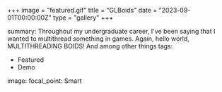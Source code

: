 +++
image = "featured.gif"
title = "GLBoids"
date = "2023-09-01T00:00:00Z"
type = "gallery"
+++


summary: Throughout my undergraduate career, I've been saying that I wanted to multithread something in games. Again, hello world, MULTITHREADING BOIDS! And among other things
tags:
  - Featured
  - Demo

image:
  focal_point: Smart
